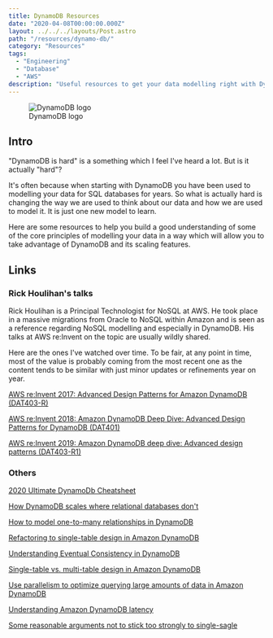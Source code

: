 ```yaml
---
title: DynamoDB Resources
date: "2020-04-08T00:00:00.000Z"
layout: ../../../layouts/Post.astro
path: "/resources/dynamo-db/"
category: "Resources"
tags:
  - "Engineering"
  - "Database"
  - "AWS"
description: "Useful resources to get your data modelling right with DynamoDB."
---
```


<figure class="float-left" style="width: 300px">
  <img src="/dynamodb-logo.jpg" alt="DynamoDB logo">
  <figcaption>DynamoDB logo</figcaption>
</figure>

## Intro

"DynamoDB is hard" is a something which I feel I've heard a lot. But is it actually "hard"?

It's often because when starting with DynamoDB you have been used to modelling your data for SQL databases for years. So what is actually hard is changing the way we are used to think about our data and how we are used to model it. It is just one new model to learn.

Here are some resources to help you build a good understanding of some of the core principles of modelling your data in a way which will allow you to take advantage of DynamoDB and its scaling features.

## Links

### Rick Houlihan's talks

Rick Houlihan is a Principal Technologist for NoSQL at AWS. He took place in a massive migrations from Oracle to NoSQL within Amazon and is seen as a reference regarding NoSQL modelling and especially in DynamoDB. His talks at AWS re:Invent on the topic are usually wildly shared.

Here are the ones I've watched over time. To be fair, at any point in time, most of the value is probably coming from the most recent one as the content tends to be similar with just minor updates or refinements year on year.

[AWS re:Invent 2017: Advanced Design Patterns for Amazon DynamoDB (DAT403-R)](https://www.youtube.com/watch?v=jzeKPKpucS0)

[AWS re:Invent 2018: Amazon DynamoDB Deep Dive: Advanced Design Patterns for DynamoDB (DAT401)](https://www.youtube.com/watch?v=HaEPXoXVf2k)

[AWS re:Invent 2019: Amazon DynamoDB deep dive: Advanced design patterns (DAT403-R1)](https://www.youtube.com/watch?v=6yqfmXiZTlM)

### Others

[2020 Ultimate DynamoDb Cheatsheet](https://www.freecodecamp.org/news/ultimate-dynamodb-2020-cheatsheet/)

[How DynamoDB scales where relational databases don't](https://www.alexdebrie.com/posts/dynamodb-no-bad-queries/)

[How to model one-to-many relationships in DynamoDB](https://www.alexdebrie.com/posts/dynamodb-one-to-many/)

[Refactoring to single-table design in Amazon DynamoDB](https://emshea.com/post/part-1-dynamodb-single-table-design)

[Understanding Eventual Consistency in DynamoDB](https://www.alexdebrie.com/posts/dynamodb-eventual-consistency/)

[Single-table vs. multi-table design in Amazon DynamoDB](https://aws.amazon.com/blogs/database/single-table-vs-multi-table-design-in-amazon-dynamodb/)

[Use parallelism to optimize querying large amounts of data in Amazon DynamoDB](https://aws.amazon.com/blogs/database/use-parallelism-to-optimize-querying-large-amounts-of-data-in-amazon-dynamodb/)

[Understanding Amazon DynamoDB latency](https://aws.amazon.com/blogs/database/understanding-amazon-dynamodb-latency/)

[Some reasonable arguments not to stick too strongly to single-sagle](https://www.gomomento.com/blog/single-table-design-for-dynamodb-the-reality)
